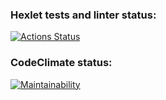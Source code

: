 ### Hexlet tests and linter status:
[![Actions Status](https://github.com/FunnyDrew/frontend-project-lvl1/workflows/hexlet-check/badge.svg)](https://github.com/FunnyDrew/frontend-project-lvl1/actions)

### CodeClimate status:
[![Maintainability](https://api.codeclimate.com/v1/badges/0f576fd51ede127c6af9/maintainability)](https://codeclimate.com/github/FunnyDrew/frontend-project-lvl1/maintainability)